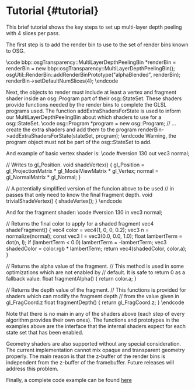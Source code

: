 Tutorial {#tutorial}
========
This brief tutorial shows the key steps to set up multi-layer depth peeling
with 4 slices per pass.

The first step is to add the render bin to use to the set of render bins
known to OSG.

\code
bbp::osgTransparency::MultiLayerDepthPeelingBin *renderBin =
  renderBin = new bbp::osgTransparency::MultiLayerDepthPeelingBin();
osgUtil::RenderBin::addRenderBinPrototype("alphaBlended", renderBin);
renderBin->setDefaultNumSlices(4);
\endcode

Next, the objects to render must include at least a vertex
and fragment shader inside an osg::Program part of their osg::StateSet.
These shaders provide functions needed by the render bins to complete the
GLSL programs used. The function addExtraShadersForState is used to inform
our MultiLayerDepthPeelingBin about which shaders to use for a osg::StateSet.
\code
osg::Program *program = new osg::Program;
// ... create the extra shaders and add them to the program
renderBin->addExtraShadersForState(stateSet, program);
\endcode
Warning, the program object must not be part of the osg::StateSet to add.

And example of basic vertex shader is:
\code
#version 130
out vec3 normal;

// Writes to gl_Position.
void shadeVertex()
{
    gl_Position = gl_ProjectionMatrix * gl_ModelViewMatrix * gl_Vertex;
    normal = gl_NormalMatrix * gl_Normal;
}

// A potentially simplified version of the funcion above to be used
// in passes that only need to know the final fragment depth.
void trivialShadeVertex()
{
    shadeVertex();
}
\endcode

And for the fragment shader:
\code
#version 130
in vec3 normal;

// Returns the final color to apply for a shaded fragment
vec4 shadeFragment()
{
    vec4 color = vec4(1, 0, 0, 0.2);
    vec3 n = normalize(normal);
    const vec3 l = vec3(0.0, 0.0, 1.0);
    float lambertTerm = dot(n, l);
    if (lambertTerm < 0.0)
        lambertTerm = -lambertTerm;
    vec3 shadedColor = color.rgb * lambertTerm;
    return vec4(shadedColor, color.a);
}

// Returns the alpha value of the fragment.
// This method is used in some optimizations which are not enabled by
// default. It is safe to return 0 as a fallback value.
float fragmentAlpha()
{
    return color.a;
}

// Returns the depth value of the fragment.
// This functions is provided for shaders which can modify the fragment depth
// from the value given in gl_FragCoord.z
float fragmentDepth()
{
    return gl_FragCoord.z;
}
\endcode

Note that there is no main in any of the shaders above (each step of every
algorithm provides their own ones). The functions and prototypes in the
examples above are the interface that the internal shaders expect for each
state set that has been enabled.

Geometry shaders are also supported without any special consideration.
The current implementation cannot mix opaque and transparent geometry
properly. The main reason is that the z-buffer of the render bins is
independent from the z-buffer of the framebuffer. Future releases will
address this problem.

Finally, a complete code example can be found [here](https://bbpteam.epfl.ch/reps/viz/osgTransparency.git/tree/examples/example.cpp)

